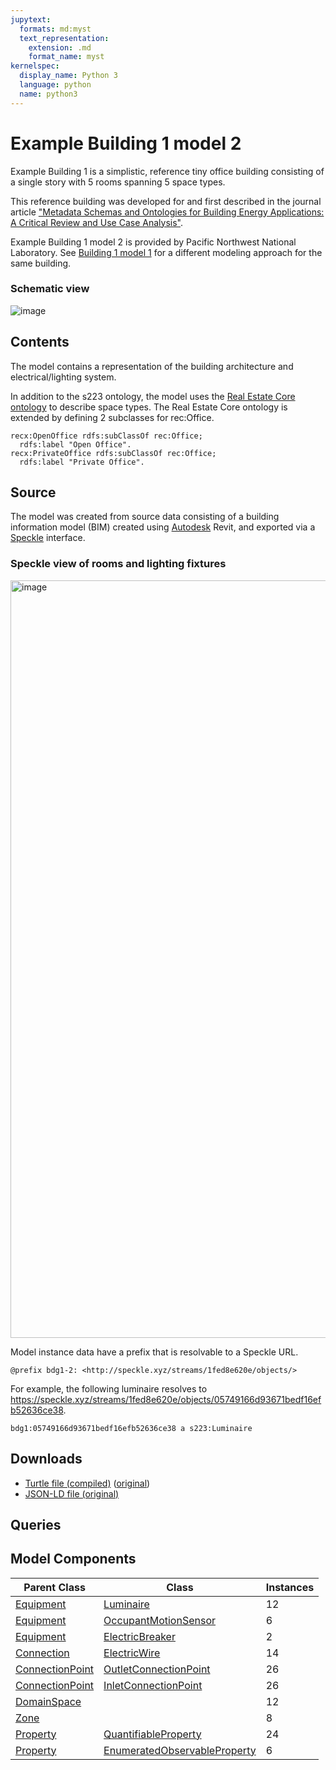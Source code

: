 ```yaml
---
jupytext:
  formats: md:myst
  text_representation:
    extension: .md
    format_name: myst
kernelspec:
  display_name: Python 3
  language: python
  name: python3
---
```

# Example Building 1 model 2

Example Building 1 is a simplistic, reference tiny office building consisting of a single story with 5 rooms spanning 5 space types.

This reference building was developed for and first described in the journal article ["Metadata Schemas and Ontologies for Building Energy Applications: A Critical Review and Use Case Analysis"](https://doi.org/10.3390/en14072024).

Example Building 1 model 2 is provided by Pacific Northwest National Laboratory. 
See [Building 1 model 1](../nist-bdg1-1.md) for a different modeling approach for the same building.

### Schematic view

![image](../_static/images/ExampleBuilding1.png)

## Contents

The model contains a representation of the building architecture and electrical/lighting system.

In addition to the s223 ontology, the model uses the [Real Estate Core ontology](https://dev.realestatecore.io/ontology/) to describe space types. The Real Estate Core ontology is extended by defining 2 subclasses for rec:Office.
``` ttl
recx:OpenOffice rdfs:subClassOf rec:Office;
  rdfs:label "Open Office".
recx:PrivateOffice rdfs:subClassOf rec:Office;
  rdfs:label "Private Office".
```

## Source

The model was created from source data consisting of a building information model (BIM) created using [Autodesk](https://www.autodesk.com/) Revit, and exported via a [Speckle](https://speckle.systems/) interface.

### Speckle view of rooms and lighting fixtures
<img width="1212" alt="image" src="https://github.com/open223/models.open223.info/assets/22898727/92b1afd2-b3c3-492b-a7c7-61dea827a246">

Model instance data have a prefix that is resolvable to a Speckle URL.
``` ttl
@prefix bdg1-2: <http://speckle.xyz/streams/1fed8e620e/objects/>
```

For example, the following luminaire resolves to https://speckle.xyz/streams/1fed8e620e/objects/05749166d93671bedf16efb52636ce38.
``` ttl
bdg1:05749166d93671bedf16efb52636ce38 a s223:Luminaire
```

## Downloads

- <a href="/compiled/pnnl-bdg1-2.ttl">Turtle file (compiled)</a> (<a href="/pnnl-bdg1-2.ttl">original</a>)
- <a href="/pnnl-bdg1-2.jsonld">JSON-LD file (original)</a>
    
## Queries

## Model Components
| Parent Class | Class | Instances |
|------------|-------|----------------|
| [Equipment](https://explore.open223.info/s223/Equipment.html) | [Luminaire](https://explore.open223.info/s223/Luminaire.html) | 12 |
| [Equipment](https://explore.open223.info/s223/Equipment.html) | [OccupantMotionSensor](https://explore.open223.info/s223/OccupantMotionSensor.html) | 6 |
| [Equipment](https://explore.open223.info/s223/Equipment.html) | [ElectricBreaker](https://explore.open223.info/s223/ElectricBreaker.html) | 2 |
| [Connection](https://explore.open223.info/s223/Connection.html) | [ElectricWire](https://explore.open223.info/s223/ElectricWire.html) | 14 |
| [ConnectionPoint](https://explore.open223.info/s223/ConnectionPoint.html) | [OutletConnectionPoint](https://explore.open223.info/s223/OutletConnectionPoint.html) | 26 |
| [ConnectionPoint](https://explore.open223.info/s223/ConnectionPoint.html) | [InletConnectionPoint](https://explore.open223.info/s223/InletConnectionPoint.html) | 26 |
| [DomainSpace](https://explore.open223.info/s223/DomainSpace.html) | [](https://explore.open223.info/s223/.html) | 12 |
| [Zone](https://explore.open223.info/s223/Zone.html) | [](https://explore.open223.info/s223/.html) | 8 |
| [Property](https://explore.open223.info/s223/Property.html) | [QuantifiableProperty](https://explore.open223.info/s223/QuantifiableProperty.html) | 24 |
| [Property](https://explore.open223.info/s223/Property.html) | [EnumeratedObservableProperty](https://explore.open223.info/s223/EnumeratedObservableProperty.html) | 6 |

